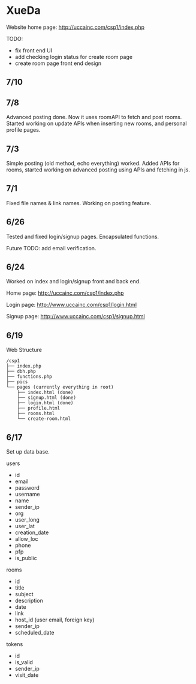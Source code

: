 # XueDa

Website home page: http://uccainc.com/csp1/index.php

TODO:
- fix front end UI
- add checking login status for create room page
- create room page front end design

## 7/10

## 7/8
Advanced posting done. Now it uses roomAPI to fetch and post rooms. 
Started working on update APIs when inserting new rooms, and personal profile pages. 

## 7/3
Simple posting (old method, echo everything) worked. 
Added APIs for rooms, started working on advanced posting using APIs and fetching in js. 

## 7/1
Fixed file names & link names. 
Working on posting feature. 

## 6/26
Tested and fixed login/signup pages.
Encapsulated functions.

Future TODO: add email verification.

## 6/24
Worked on index and login/signup front and back end. 

Home page: http://uccainc.com/csp1/index.php

Login page: http://www.uccainc.com/csp1/login.html

Signup page: http://www.uccainc.com/csp1/signup.html


## 6/19
Web Structure

    /csp1
    ├── index.php
    ├── dbh.php
    ├── functions.php
    ├── pics
    └── pages (currently everything in root)
        ├── index.html (done)
        ├── signup.html (done)
        ├── login.html (done)
        ├── profile.html
        ├── rooms.html
        └── create-room.html


## 6/17
Set up data base. 

users
- id
- email
- password
- username
- name
- sender_ip
- org
- user_long
- user_lat
- creation_date
- allow_loc
- phone
- pfp
- is_public

rooms
- id
- title
- subject
- description
- date
- link
- host_id (user email, foreign key)
- sender_ip
- scheduled_date

tokens
- id
- is_valid
- sender_ip
- visit_date

